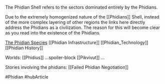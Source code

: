 The Phidian Shell refers to the sectors dominated entirely by the Phidians.

Due to the extremely homogenized nature of the [[Phidians]] Shell, instead of the more complex layering of other regions the links here directly address the Phidians as a civilization.  The reason for this will become clear as you read into the existence of the Phidians.

[The Phidian Species](Phidians.md)
[[Phidian Infrastructure]]
[[Phidian_Technology]]
[[Phidian History]]

Worlds:
[[Phidius]]
...spoiler-block
[[Pikvivut]]
...




Stories involving the phidians:
[[Failed Phidian Negotiation]]

#Phidian
#hubArticle 



